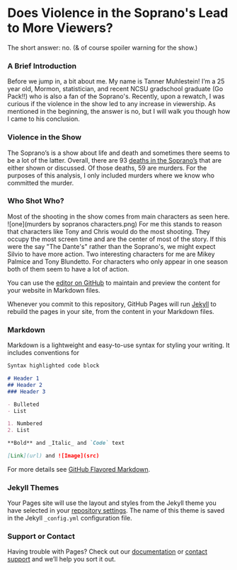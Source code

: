 # Does Violence in the Soprano's Lead to More Viewers?

The short answer: no.    (& of course spoiler warning for the show.)

### A Brief Introduction

Before we jump in, a bit about me. My name is Tanner Muhlestein! I’m a 25 year old, Mormon, statistician, and recent NCSU gradschool graduate (Go Pack!!) who is also a fan of the Soprano's. Recently, upon a rewatch, I was curious if the violence in the show led to any increase in viewership. As mentioned in the beginning, the answer is no, but I will walk you though how I came to his conclusion.

### Violence in the Show

The Soprano’s is a show about life and death and sometimes there seems to be a lot of the latter. Overall, there are 93 [deaths in the Soprano’s](https://sopranos.fandom.com/wiki/List_of_deaths) that are either shown or discussed. Of those deaths, 59 are murders. For the purposes of this analysis, I only included murders where we know who committed the murder.  

### Who Shot Who?

Most of the shooting in the show comes from main characters as seen here. ![one](murders by sopranos characters.png) For me this stands to reason that characters like Tony and Chris would do the most shooting. They occupy the most screen time and are the center of most of the story. If this were the say "The Dante's" rather than the Soprano's, we might expect Silvio to have more action. Two interesting characters for me are Mikey Palmice and Tony Blundetto. For characters who only appear in one season both of them seem to have a lot of action. 

You can use the [editor on GitHub](https://github.com/tmuhlest/sopranos/edit/gh-pages/index.md) to maintain and preview the content for your website in Markdown files.

Whenever you commit to this repository, GitHub Pages will run [Jekyll](https://jekyllrb.com/) to rebuild the pages in your site, from the content in your Markdown files.

### Markdown

Markdown is a lightweight and easy-to-use syntax for styling your writing. It includes conventions for

```markdown
Syntax highlighted code block

# Header 1
## Header 2
### Header 3

- Bulleted
- List

1. Numbered
2. List

**Bold** and _Italic_ and `Code` text

[Link](url) and ![Image](src)
```

For more details see [GitHub Flavored Markdown](https://guides.github.com/features/mastering-markdown/).

### Jekyll Themes

Your Pages site will use the layout and styles from the Jekyll theme you have selected in your [repository settings](https://github.com/tmuhlest/sopranos/settings/pages). The name of this theme is saved in the Jekyll `_config.yml` configuration file.

### Support or Contact

Having trouble with Pages? Check out our [documentation](https://docs.github.com/categories/github-pages-basics/) or [contact support](https://support.github.com/contact) and we’ll help you sort it out.
